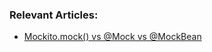 ### Relevant Articles:

* [Mockito.mock() vs @Mock vs @MockBean](http://www.baeldung.com/java-spring-mockito-mock-mockbean)
